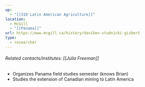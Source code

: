 ```yaml
---
up:
  - "[[310 Latin American Agriculture]]"
location:
  - McGill
  - "[[Panama]]"
url: https://www.mcgill.ca/history/daviken-studnicki-gizbert
type:
  - researcher
---
```

###### Related contacts/institutes: [[Julia Freeman]]

- Organizes Panama field studies semester (knows Brian)
- Studies the extension of Canadian mining to Latin America